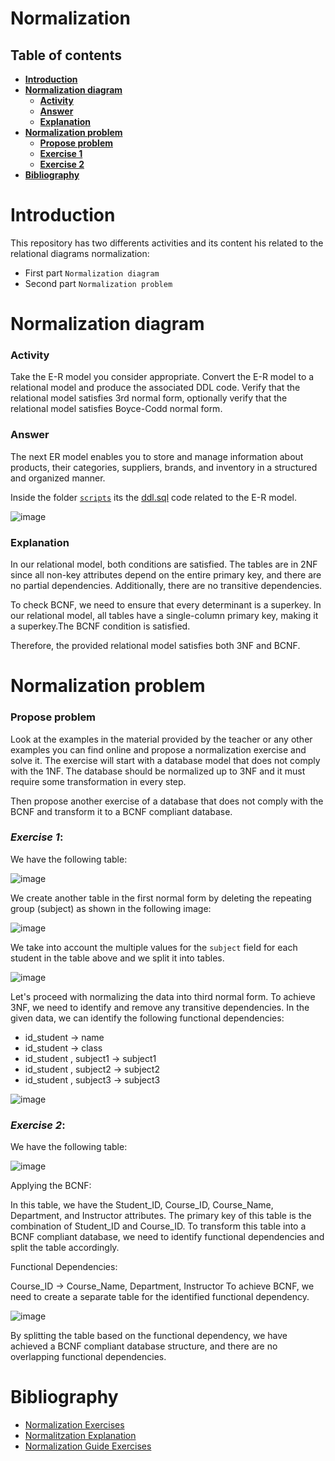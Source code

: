 # Normalization
## Table of contents
 * [**Introduction**](#introduction)
 * [**Normalization diagram**](#normalization-diagram)
    * [**Activity**](#activity)
    * [**Answer**](#answer)
    * [**Explanation**](#explanation) 
 * [**Normalization problem**](#normalization-problem)
    * [**Propose problem**](#propose-problem)
    * [**Exercise 1**](#exercise-1)
    * [**Exercise 2**](#exercise-2)
 * [**Bibliography**](#bibliography)

# Introduction

This repository has two differents activities and its content his related to the relational diagrams normalization:
   - First part ````Normalization diagram````
   - Second part ````Normalization problem````
 
# Normalization diagram

### Activity

Take the E-R model you consider appropriate. Convert the E-R model to a relational model and produce the associated DDL code.
Verify that the relational model satisfies 3rd normal form, optionally verify that the relational model satisfies Boyce-Codd normal form.

### Answer

The next ER model enables you to store and manage information about products, their categories, suppliers, brands, and inventory in a structured and organized manner.

Inside the folder [````scripts````](https://github.com/SPiedra955/er_normalization/tree/main/scripts) its the [ddl.sql](https://github.com/SPiedra955/er_normalization/blob/main/scripts/ddl.sql) code related to the E-R model.

![image](https://github.com/SPiedra955/er_normalization/assets/114516225/4fc68c05-b0fc-4b7e-ae1a-7910a7567a09)

### Explanation

In our relational model, both conditions are satisfied. The tables are in 2NF since all non-key attributes depend on the entire primary key, and there are no partial dependencies. Additionally, there are no transitive dependencies.

To check BCNF, we need to ensure that every determinant is a superkey. In our relational model, all tables have a single-column primary key, making it a superkey.The BCNF condition is satisfied.

Therefore, the provided relational model satisfies both 3NF and BCNF.

# Normalization problem

### Propose problem

Look at the examples in the material provided by the teacher or any other examples you can find online and propose a normalization exercise and solve it. The exercise will start with a database model that does not comply with the 1NF. The database should be normalized up to 3NF and it must require some transformation in every step.

Then propose another exercise of a database that does not comply with the BCNF and transform it to a BCNF compliant database.

### ___Exercise 1___:

We have the following table:

![image](https://github.com/SPiedra955/er_normalization/assets/114516225/f8ad4dbb-b150-4093-8cc3-318bf31f6d2f)

We create another table in the first normal form by deleting the repeating group (subject) as shown in the following image:

![image](https://github.com/SPiedra955/er_normalization/assets/114516225/9cb4ab39-1710-45d5-af3d-452cdc016a68)

We take into account the multiple values for the ````subject```` field for each student in the table above and we split it into tables.

![image](https://github.com/SPiedra955/er_normalization/assets/114516225/6e05c403-ff26-43eb-8ba1-ea2a6f7734f2)

Let's proceed with normalizing the data into third normal form. To achieve 3NF, we need to identify and remove any transitive dependencies.
In the given data, we can identify the following functional dependencies:

- id_student → name
- id_student → class
- id_student , subject1 → subject1 
- id_student , subject2 → subject2 
- id_student , subject3 → subject3 

![image](https://github.com/SPiedra955/er_normalization/assets/114516225/5c8ba96e-f805-41f9-9815-2899208602b1)

### ___Exercise 2___:

We have the following table:

![image](https://github.com/SPiedra955/er_normalization/assets/114516225/d2ecbeb7-9ae7-4bf5-84c7-611d8aa086da)

Applying the BCNF:

In this table, we have the Student_ID, Course_ID, Course_Name, Department, and Instructor attributes. The primary key of this table is the combination of Student_ID and Course_ID.
To transform this table into a BCNF compliant database, we need to identify functional dependencies and split the table accordingly.

Functional Dependencies:

Course_ID → Course_Name, Department, Instructor
To achieve BCNF, we need to create a separate table for the identified functional dependency.

![image](https://github.com/SPiedra955/er_normalization/assets/114516225/5d03728f-697a-4477-930a-e2093e9db681)

By splitting the table based on the functional dependency, we have achieved a BCNF compliant database structure, and there are no overlapping functional dependencies.

# Bibliography

- [Normalization Exercises](https://www.studocu.com/es/document/universidad-san-jorge/lidia/ejercicios-normalizacion-base-de-datos/40941683)
- [Normalitzation Explanation](https://learn.microsoft.com/es-es/office/troubleshoot/access/database-normalization-description)
- [Normalization Guide Exercises](https://www.grch.com.ar/docs/bd/materia/11077/Normalizacion_ejercicios.pdf)



